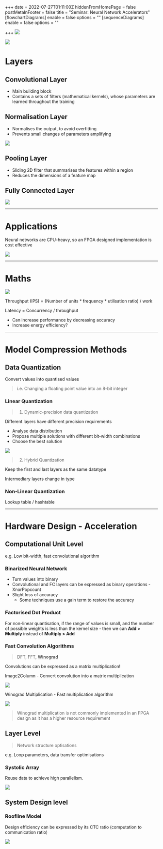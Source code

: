 +++
date = 2022-07-27T01:11:00Z
hiddenFromHomePage = false
postMetaInFooter = false
title = "Seminar: Neural Network Accelerators"
[flowchartDiagrams]
enable = false
options = ""
[sequenceDiagrams]
enable = false
options = ""

+++
![](/uploads/snipaste_2022-07-27_11-12-14.jpg)

![](/uploads/snipaste_2022-07-27_11-12-49.jpg)  

# Layers

## Convolutional Layer

* Main building block
* Contains a sets of filters (mathematical kernels), whose parameters are learned throughout the training

## Normalisation Layer

* Normalises the output, to avoid overfitting
* Prevents small changes of parameters amplifying 

![](/uploads/snipaste_2022-07-27_11-16-32.jpg)

## Pooling Layer

* Sliding 2D filter that summarises the features within a region
* Reduces the dimensions of a feature map

## Fully Connected Layer

![](/uploads/snipaste_2022-07-27_11-19-07.jpg)

***

# Applications

Neural networks are CPU-heavy, so an FPGA designed implementation is cost effective

![](/uploads/snipaste_2022-07-27_11-20-38.jpg)

***

# Maths

![](/uploads/snipaste_2022-07-27_11-23-24.jpg)

Throughput (IPS) = (Number of units * frequency * utilisation ratio) / work

Latency = Concurrency / throughput

* Can increase performance by decreasing accuracy
* Increase energy efficiency?

***

# Model Compression Methods

## Data Quantization

Convert values into quantised values

> i.e. Changing a floating point value into an 8-bit integer

### Linear Quantization

> 1. Dynamic-precision data quantization

Different layers have different precision requirements

* Analyse data distribution
* Propose multiple solutions with different bit-width combinations
* Choose the best solution

![](/uploads/snipaste_2022-07-27_11-27-11.jpg)

> 2. Hybrid Quantization

Keep the first and last layers as the same datatype

Intermediary layers change in type

### Non-Linear Quantization

Lookup table / hashtable

***

# Hardware Design - Acceleration

## Computational Unit Level

e.g. Low bit-width, fast convolutional algorithm

### Binarized Neural Network

* Turn values into binary
* Convolutional and FC layers can be expressed as binary operations - XnorPopcount
* Slight loss of accuracy
  * Some techniques use a gain term to restore the accuracy

### Factorised Dot Product

For non-linear quantisation, if the range of values is small, and the number of possible weights is less than the kernel size - then we can **Add > Multiply** instead of **Multiply > Add**

### Fast Convolution Algorithms

> DFT, FFT, <u>**Winograd**</u>

Convolutions can be expressed as a matrix multiplication!

Image2Column - Convert convolution into a matrix multiplication

![](/uploads/snipaste_2022-07-27_11-39-01.jpg)

Winograd Multiplication - Fast multiplication algorithm

![](/uploads/snipaste_2022-07-27_11-39-09.jpg)

> Winograd multiplication is not commonly implemented in an FPGA design as it has a higher resource requirement

## Layer Level

> Network structure optisations

e.g. Loop parameters, data transfer optimisations

### Systolic Array

Reuse data to achieve high parallelism.

![](/uploads/snipaste_2022-07-27_11-41-31.jpg)

## System Design level

### Roofline Model

Design efficiency can be expressed by its CTC ratio (computation to communication ratio)

![](/uploads/snipaste_2022-07-27_11-42-41.jpg)